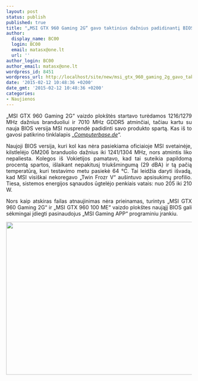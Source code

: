 ```yaml
---
layout: post
status: publish
published: true
title: "„MSI GTX 960 Gaming 2G“ gavo taktinius dažnius padidinantį BIOS"
author:
  display_name: BC00
  login: BC00
  email: matasx@one.lt
  url: ''
author_login: BC00
author_email: matasx@one.lt
wordpress_id: 8451
wordpress_url: http://localhost/site/new/msi_gtx_960_gaming_2g_gavo_taktinius_daznius_padidinanti_bios/
date: '2015-02-12 10:48:36 +0200'
date_gmt: '2015-02-12 10:48:36 +0200'
categories:
- Naujienos
---
```

<p style="text-align: justify;">
	&bdquo;MSI GTX 960 Gaming 2G&ldquo; vaizdo plok&scaron;tės startavo turėdamos 1216/1279 MHz dažnius branduoliui ir 7010 MHz GDDR5 atminčiai, tačiau kartu su nauja BIOS versija MSI nusprendė padidinti savo produkto spartą. Kas i&scaron; to gavosi patikrino tinklalapis &bdquo;<a href="http://www.computerbase.de/2015-02/msi-geforce-gtx-960-gaming-erhaelt-neues-bios/"><em>Computerbase.de</em></a>&ldquo;.</p>
<p style="text-align: justify;">
	Naujoji BIOS versija, kuri kol kas nėra pasiekiama oficiaioje MSI svetainėje, kilstlelėjo GM206 branduolio dažnius iki 1241/1304 MHz, nors atmintis liko nepaliesta. Kolegos i&scaron; Vokietijos pamatavo, kad tai suteikia papildomą procentą spartos, i&scaron;laikant nepakitusį triuk&scaron;mingumą (29 dBA) ir tą pačią temperatūrą, kuri testavimo metu pasiekė 64 &deg;C. Tai leidžia daryti i&scaron;vadą, kad MSI visi&scaron;kai nekoregavo &bdquo;Twin Frozr V&ldquo; au&scaron;intuvo apsisukimų profilio. Tiesa, sistemos energijos sąnaudos ūgtelėjo penkiais vatais: nuo 205 iki 210 W.</p>
<p style="text-align: justify;">
	Nors kaip atskiras failas atnaujinimas nėra prieinamas, turintys &bdquo;MSI GTX 960 Gaming 2G&ldquo; ir &bdquo;MSI GTX 960 100 ME&ldquo; vaizdo plok&scaron;tes naująjį BIOS gali sėkmingai įdiegti pasinaudojus &bdquo;MSI Gaming APP&ldquo; programiniu įrankiu.</p>
<p>
	<img alt="" src="http://technews.lt/userfiles/msigtx9602g(1).jpg" style="width: 520px; height: 416px;" /></p>
